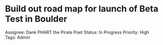# Build out road map for launch of Beta Test in Boulder

Assignee: Dank PHART the Pirate Poet 
Status: In Progress
Priority: High
Tags: Admin